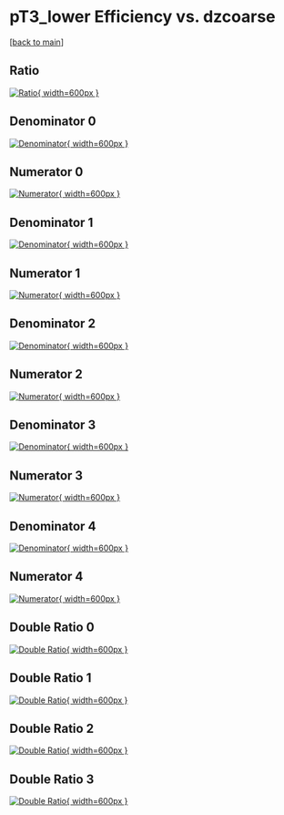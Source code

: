 # pT3_lower Efficiency vs. dzcoarse

[[back to main](./)]



## Ratio

[![Ratio](../mtv/var/pT3_lower_xtr_0_1_eff_dzcoarse.png){ width=600px }](../mtv/var/pT3_lower_xtr_0_1_eff_dzcoarse.pdf)

## Denominator 0

[![Denominator](../mtv/den/pT3_lower_xtr_0_1_eff_dzcoarse_den0.png){ width=600px }](../mtv/den/pT3_lower_xtr_0_1_eff_dzcoarse_den0.pdf)

## Numerator 0

[![Numerator](../mtv/num/pT3_lower_xtr_0_1_eff_dzcoarse_num0.png){ width=600px }](../mtv/num/pT3_lower_xtr_0_1_eff_dzcoarse_num0.pdf)

## Denominator 1

[![Denominator](../mtv/den/pT3_lower_xtr_0_1_eff_dzcoarse_den1.png){ width=600px }](../mtv/den/pT3_lower_xtr_0_1_eff_dzcoarse_den1.pdf)

## Numerator 1

[![Numerator](../mtv/num/pT3_lower_xtr_0_1_eff_dzcoarse_num1.png){ width=600px }](../mtv/num/pT3_lower_xtr_0_1_eff_dzcoarse_num1.pdf)

## Denominator 2

[![Denominator](../mtv/den/pT3_lower_xtr_0_1_eff_dzcoarse_den2.png){ width=600px }](../mtv/den/pT3_lower_xtr_0_1_eff_dzcoarse_den2.pdf)

## Numerator 2

[![Numerator](../mtv/num/pT3_lower_xtr_0_1_eff_dzcoarse_num2.png){ width=600px }](../mtv/num/pT3_lower_xtr_0_1_eff_dzcoarse_num2.pdf)

## Denominator 3

[![Denominator](../mtv/den/pT3_lower_xtr_0_1_eff_dzcoarse_den3.png){ width=600px }](../mtv/den/pT3_lower_xtr_0_1_eff_dzcoarse_den3.pdf)

## Numerator 3

[![Numerator](../mtv/num/pT3_lower_xtr_0_1_eff_dzcoarse_num3.png){ width=600px }](../mtv/num/pT3_lower_xtr_0_1_eff_dzcoarse_num3.pdf)

## Denominator 4

[![Denominator](../mtv/den/pT3_lower_xtr_0_1_eff_dzcoarse_den4.png){ width=600px }](../mtv/den/pT3_lower_xtr_0_1_eff_dzcoarse_den4.pdf)

## Numerator 4

[![Numerator](../mtv/num/pT3_lower_xtr_0_1_eff_dzcoarse_num4.png){ width=600px }](../mtv/num/pT3_lower_xtr_0_1_eff_dzcoarse_num4.pdf)

## Double Ratio 0

[![Double Ratio](../mtv/ratio/pT3_lower_xtr_0_1_eff_dzcoarse_ratio0.png){ width=600px }](../mtv/ratio/pT3_lower_xtr_0_1_eff_dzcoarse_ratio0.pdf)

## Double Ratio 1

[![Double Ratio](../mtv/ratio/pT3_lower_xtr_0_1_eff_dzcoarse_ratio1.png){ width=600px }](../mtv/ratio/pT3_lower_xtr_0_1_eff_dzcoarse_ratio1.pdf)

## Double Ratio 2

[![Double Ratio](../mtv/ratio/pT3_lower_xtr_0_1_eff_dzcoarse_ratio2.png){ width=600px }](../mtv/ratio/pT3_lower_xtr_0_1_eff_dzcoarse_ratio2.pdf)

## Double Ratio 3

[![Double Ratio](../mtv/ratio/pT3_lower_xtr_0_1_eff_dzcoarse_ratio3.png){ width=600px }](../mtv/ratio/pT3_lower_xtr_0_1_eff_dzcoarse_ratio3.pdf)


